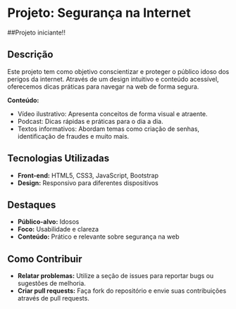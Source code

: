 # Projeto: Segurança na Internet
##Projeto iniciante!!

## Descrição
Este projeto tem como objetivo conscientizar e proteger o público idoso dos perigos da internet. Através de um design intuitivo e conteúdo acessível, oferecemos dicas práticas para navegar na web de forma segura.

**Conteúdo:**
* Vídeo ilustrativo: Apresenta conceitos de forma visual e atraente.
* Podcast: Dicas rápidas e práticas para o dia a dia.
* Textos informativos: Abordam temas como criação de senhas, identificação de fraudes e muito mais.

## Tecnologias Utilizadas
* **Front-end:** HTML5, CSS3, JavaScript, Bootstrap
* **Design:** Responsivo para diferentes dispositivos

## Destaques
* **Público-alvo:** Idosos
* **Foco:** Usabilidade e clareza
* **Conteúdo:** Prático e relevante sobre segurança na web

## Como Contribuir
* **Relatar problemas:** Utilize a seção de issues para reportar bugs ou sugestões de melhoria.
* **Criar pull requests:** Faça fork do repositório e envie suas contribuições através de pull requests.
